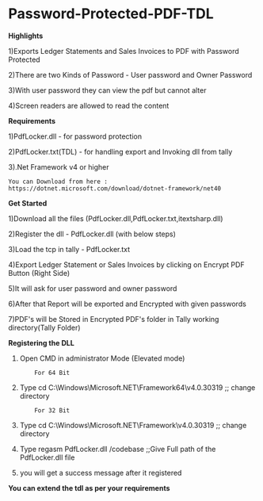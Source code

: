 # Password-Protected-PDF-TDL

**Highlights**

1)Exports Ledger Statements and Sales Invoices to PDF with Password Protected

2)There are two Kinds of Password - User password and Owner Password

3)With user password they can view the pdf but cannot alter

4)Screen readers are allowed to read the content

**Requirements**

1)PdfLocker.dll - for password protection

2)PdfLocker.txt(TDL) - for handling export and Invoking dll from tally

3).Net Framework v4 or higher 

    You can Download from here : https://dotnet.microsoft.com/download/dotnet-framework/net40
    
**Get Started**

1)Download all the files (PdfLocker.dll,PdfLocker.txt,itextsharp.dll)

2)Register the dll - PdfLocker.dll (with below steps)

3)Load the tcp in tally - PdfLocker.txt

4)Export Ledger Statement or Sales Invoices by clicking on Encrypt PDF Button (Right Side)

5)It will ask for user password and owner password

6)After that Report will be exported and Encrypted with given passwords

7)PDF's will be Stored in Encrypted PDF's folder in Tally working directory(Tally Folder)


**Registering the DLL**

1) Open CMD in administrator Mode (Elevated mode)

           For 64 Bit
2) Type cd C:\Windows\Microsoft.NET\Framework64\v4.0.30319 ;; change directory

           For 32 Bit
3) Type cd C:\Windows\Microsoft.NET\Framework\v4.0.30319 ;; change directory


4) Type regasm PdfLocker.dll /codebase ;;Give Full path of the PdfLocker.dll file

5) you will get a success message after it registered



**You can extend the tdl as per your requirements**

    

